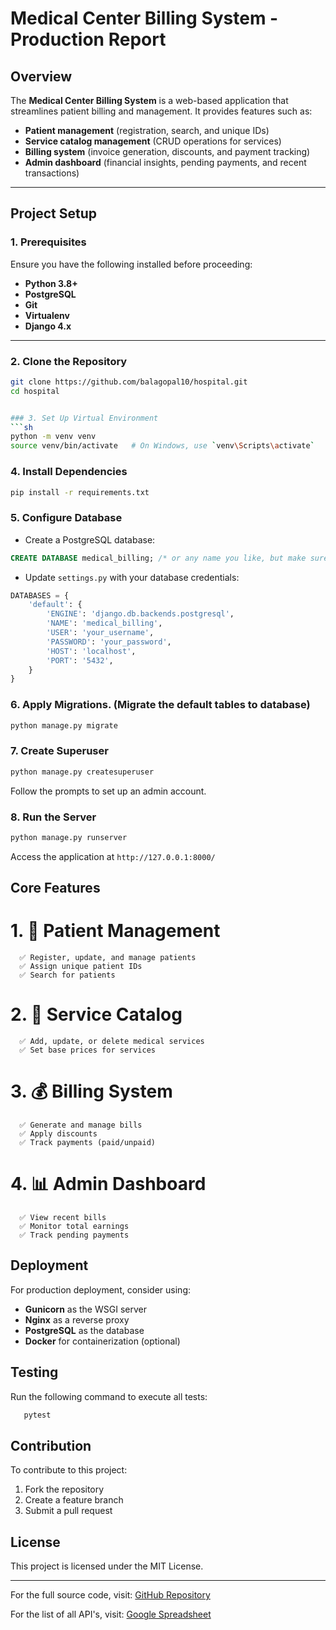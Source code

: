 # **Medical Center Billing System - Production Report**  
## **Overview**

The **Medical Center Billing System** is a web-based application that streamlines patient billing and management. It provides features such as:  
- **Patient management** (registration, search, and unique IDs)  
- **Service catalog management** (CRUD operations for services)  
- **Billing system** (invoice generation, discounts, and payment tracking)  
- **Admin dashboard** (financial insights, pending payments, and recent transactions)  

---

## **Project Setup**  

### **1. Prerequisites**  
Ensure you have the following installed before proceeding:  
- **Python 3.8+**  
- **PostgreSQL**  
- **Git**  
- **Virtualenv**  
- **Django 4.x**  

---

### **2. Clone the Repository**  
```sh
git clone https://github.com/balagopal10/hospital.git
cd hospital  


### 3. Set Up Virtual Environment
```sh
python -m venv venv
source venv/bin/activate   # On Windows, use `venv\Scripts\activate`
```

### 4. Install Dependencies
```sh
pip install -r requirements.txt
```

### 5. Configure Database
- Create a PostgreSQL database:
```sql
CREATE DATABASE medical_billing; /* or any name you like, but make sure to give the same name in your settings.py */
```
- Update `settings.py` with your database credentials:
```python
DATABASES = {
    'default': {
        'ENGINE': 'django.db.backends.postgresql',
        'NAME': 'medical_billing',
        'USER': 'your_username',
        'PASSWORD': 'your_password',
        'HOST': 'localhost',
        'PORT': '5432',
    }
}
```

### 6. Apply Migrations. (Migrate the default tables to database)
```sh
python manage.py migrate
```

### 7. Create Superuser
```sh
python manage.py createsuperuser
```
Follow the prompts to set up an admin account.

### 8. Run the Server
```sh
python manage.py runserver
```
Access the application at `http://127.0.0.1:8000/`

## Core Features
# 1. 🏥 Patient Management
      ✅ Register, update, and manage patients
      ✅ Assign unique patient IDs
      ✅ Search for patients

# 2. 💊 Service Catalog
      ✅ Add, update, or delete medical services
      ✅ Set base prices for services

# 3. 💰 Billing System
      ✅ Generate and manage bills
      ✅ Apply discounts
      ✅ Track payments (paid/unpaid)

# 4. 📊 Admin Dashboard
      ✅ View recent bills
      ✅ Monitor total earnings
      ✅ Track pending payments


## Deployment
For production deployment, consider using:
- **Gunicorn** as the WSGI server
- **Nginx** as a reverse proxy
- **PostgreSQL** as the database
- **Docker** for containerization (optional)

## Testing
Run the following command to execute all tests:
```sh
   pytest
```

## Contribution
To contribute to this project:
1. Fork the repository
2. Create a feature branch
3. Submit a pull request

## License
This project is licensed under the MIT License.

---

For the full source code, visit: [GitHub Repository](https://github.com/balagopal10/hospital.git)

For the list of all API's, visit: [Google Spreadsheet](https://docs.google.com/spreadsheets/d/1CBcuyo14MucagO_DcRgYZwmIy_Xi41ErdoRTlzraLWs/edit?usp=sharing)